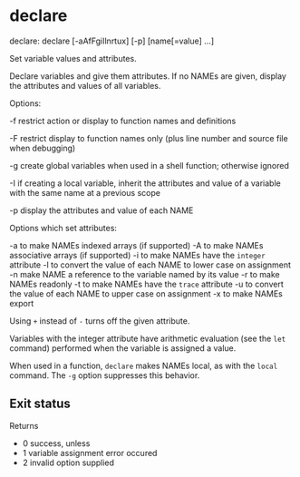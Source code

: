 # declare

declare: declare [-aAfFgiIlnrtux] [-p] [name[=value] ...]

Set variable values and attributes.

Declare variables and give them attributes.  If no NAMEs are given,
display the attributes and values of all variables.

Options:

-f        restrict action or display to function names and definitions

-F        restrict display to function names only 
          (plus line number and source file when debugging)

-g        create global variables when used in a shell function; 
          otherwise ignored

-I        if creating a local variable, inherit the attributes and value
          of a variable with the same name at a previous scope

-p        display the attributes and value of each NAME

Options which set attributes:

-a        to make NAMEs indexed arrays (if supported)
-A        to make NAMEs associative arrays (if supported)
-i        to make NAMEs have the `integer` attribute
-l        to convert the value of each NAME to lower case on assignment
-n        make NAME a reference to the variable named by its value
-r        to make NAMEs readonly
-t        to make NAMEs have the `trace` attribute
-u        to convert the value of each NAME to upper case on assignment
-x        to make NAMEs export

Using `+` instead of `-` turns off the given attribute.

Variables with the integer attribute have arithmetic evaluation (see the `let` command) performed when the variable is assigned a value.

When used in a function, `declare` makes NAMEs local, as with the `local` command. The `-g` option suppresses this behavior.

## Exit status

Returns
- 0 success, unless
- 1 variable assignment error occured
- 2 invalid option supplied

